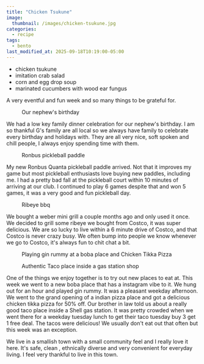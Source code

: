 ```yaml
---
title: "Chicken Tsukune"
image: 
  thumbnail: /images/chicken-tsukune.jpg
categories:
  - recipe
tags:
  - bento
last_modified_at: 2025-09-18T10:19:00-05:00
---
```


* chicken tsukune
* imitation crab salad
* corn and egg drop soup
* marinated cucumbers with wood ear fungus

A very eventful and fun week and so many things to be grateful for.

<figure class="align-left">
  <a href="#"><img src="{{ '/images/birthday-celebration.jpg' | absolute_url }}" alt=""></a>
  <figcaption>Our nephew's birthday</figcaption>
</figure> 

We had a low key family dinner celebration for our nephew's birthday. I am so thankful G's family are all local so we always have family to celebrate every birthday and holidays with. They are all very nice, soft spoken and chill people, I always enjoy spending time with them.

<figure>
  <a href="#"><img src="{{ '/images/ronbus-paddle.jpg' | absolute_url }}" alt=""></a>
  <figcaption>Ronbus pickleball paddle</figcaption>
</figure> 

My new Ronbus Quanta pickleball paddle arrived. Not that it improves my game but most pickleball enthusiasts love buying new paddles, including me. I had a pretty bad fall at the pickleball court within 10 minutes of arriving at our club. I continued to play 6 games despite that and won 5 games, it was a very good and fun pickleball day.

<figure class="align-left">
  <a href="#"><img src="{{ '/images/ribeye-bbq.jpg' | absolute_url }}" alt=""></a>
  <figcaption>Ribeye bbq</figcaption>
</figure> 

We bought a weber mini grill a couple months ago and only used it once. We decided to grill some ribeye we bought from Costco, it was super delicious. We are so lucky to live within a 6 minute drive of Costco, and that Costco is never crazy busy. We often bump into people we know whenever we go to Costco, it's always fun to chit chat a bit. 


<figure class="align-left">
  <a href="#"><img src="{{ '/images/boba-tandoori-pizza.jpg' | absolute_url }}" alt=""></a>
  <figcaption>Playing gin rummy at a boba place and Chicken Tikka Pizza</figcaption>
</figure> 

<figure class="align-left">
  <a href="#"><img src="{{ '/images/birria-boys.jpg' | absolute_url }}" alt=""></a>
  <figcaption>Authentic Taco place inside a gas station shop</figcaption>
</figure> 
One of the things we enjoy together is to try out new places to eat at. This week we went to a new boba place that has a instagram vibe to it. We hung out for an hour and played gin rummy. It was a pleasant weekday afternoon. We went to the grand opening of a indian pizza place and got a delicious chicken tikka pizza for 50% off. Our brother in law told us about a really good taco place inside a Shell gas station. It was pretty crowded when we went there for a weekday tuesday lunch to get their taco tuesday buy 3 get 1 free deal. The tacos were delicious! We usually don't eat out that often but this week was an exception.

We live in a smallish town with a small community feel and I really love it here. It's safe, clean , ethnically diverse and very convenient for everyday living. I feel very thankful to live in this town. 



